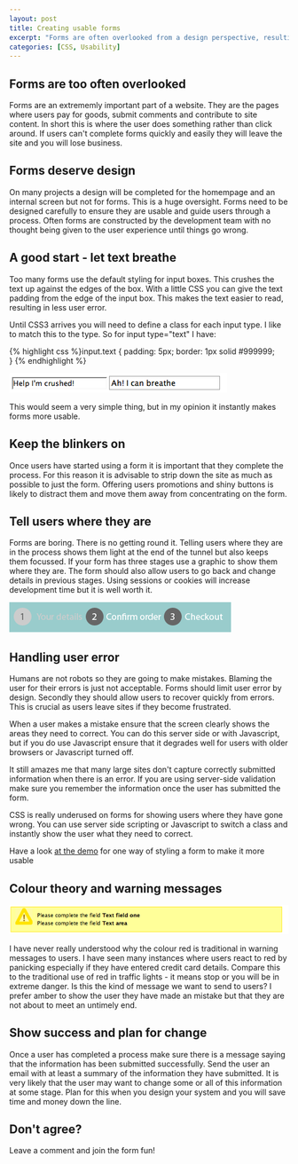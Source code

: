 ```yaml
--- 
layout: post
title: Creating usable forms
excerpt: "Forms are often overlooked from a design perspective, resulting in frustrated users. With a bit of CSS and minimal effort you can easily make your forms more usable. "
categories: [CSS, Usability]
---
```

## Forms are too often overlooked

Forms are an extrememly important part of a website. They are the pages where users pay for goods, submit comments and contribute to site content. In short this is where the user does something rather than click around. If users can't complete forms quickly and easily they will leave the site and you will lose business. 
## Forms deserve design

On many projects a design will be completed for the homempage and an internal screen but not for forms. This is a huge oversight. Forms need to be designed carefully to ensure they are usable and guide users through a process. Often forms are constructed by the development team with no thought being given to the user experience until things go wrong.

## A good start - let text breathe

Too many forms use the default styling for input boxes. This crushes the text up against the edges of the box. With a little CSS you can give the text padding from the edge of the input box. This makes the text easier to read, resulting in less user error.

Until CSS3 arrives you will need to define a class for each input type. I like to match this to the type. So for input type="text" I have: 

{% highlight css %}input.text	{
  padding: 5px;
  border: 1px solid #999999;	
}
{% endhighlight %}

![Forms that breathe][1] 

This would seem a very simple thing, but in my opinion it instantly makes forms more usable. 

## Keep the blinkers on

Once users have started using a form it is important that they complete the process. For this reason it is advisable to strip down the site as much as possible to just the form. Offering users promotions and shiny buttons is likely to distract them and move them away from concentrating on the form.

## Tell users where they are

Forms are boring. There is no getting round it. Telling users where they are in the process shows them light at the end of the tunnel but also keeps them focussed. If your form has three stages use a graphic to show them where they are. The form should also allow users to go back and change details in previous stages. Using sessions or cookies will increase development time but it is well worth it. 

![Progress bar][2] 

## Handling user error

Humans are not robots so they are going to make mistakes. Blaming the user for their errors is just not acceptable. Forms should limit user error by design. Secondly they should allow users to recover quickly from errors. This is crucial as users leave sites if they become frustrated.

When a user makes a mistake ensure that the screen clearly shows the areas they need to correct. You can do this server side or with Javascript, but if you do use Javascript ensure that it degrades well for users with older browsers or Javascript turned off. 

It still amazes me that many large sites don't capture correctly submitted information when there is an error. If you are using server-side validation make sure you remember the information once the user has submitted the form. 

CSS is really underused on forms for showing users where they have gone wrong. You can use server side scripting or Javascript to switch a class and instantly show the user what they need to correct.

Have a look [at the demo][3] for one way of styling a form to make it more usable

## Colour theory and warning messages

![Warning message][4] 

I have never really understood why the colour red is traditional in warning messages to users. I have seen many instances where users react to red by panicking especially if they have entered credit card details. Compare this to the traditional use of red in traffic lights - it means stop or you will be in extreme danger. Is this the kind of message we want to send to users? I prefer amber to show the user they have made an mistake but that they are not about to meet an untimely end. 

## Show success and plan for change

Once a user has completed a process make sure there is a message saying that the information has been submitted successfully. Send the user an email with at least a summary of the information they have submitted. It is very likely that the user may want to change some or all of this information at some stage. Plan for this when you design your system and you will save time and money down the line.

## Don't agree?

Leave a comment and join the form fun!

 [1]: /images/articles/forms_breathe.png "Forms that breathe"
 [2]: /images/articles/progress_bar.gif "Progress bar"
 [3]: http://www.shapeshed.com/examples/creating-usable-forms/
 [4]: /images/articles/warning_message.png "Warning message"

